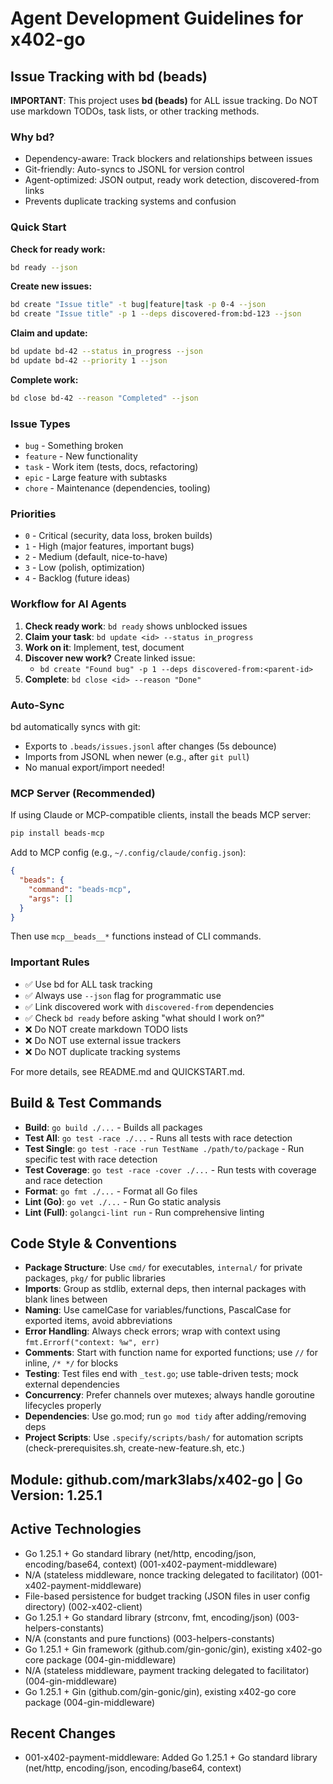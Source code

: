 # Agent Development Guidelines for x402-go

## Issue Tracking with bd (beads)

**IMPORTANT**: This project uses **bd (beads)** for ALL issue tracking. Do NOT use markdown TODOs, task lists, or other tracking methods.

### Why bd?

- Dependency-aware: Track blockers and relationships between issues
- Git-friendly: Auto-syncs to JSONL for version control
- Agent-optimized: JSON output, ready work detection, discovered-from links
- Prevents duplicate tracking systems and confusion

### Quick Start

**Check for ready work:**
```bash
bd ready --json
```

**Create new issues:**
```bash
bd create "Issue title" -t bug|feature|task -p 0-4 --json
bd create "Issue title" -p 1 --deps discovered-from:bd-123 --json
```

**Claim and update:**
```bash
bd update bd-42 --status in_progress --json
bd update bd-42 --priority 1 --json
```

**Complete work:**
```bash
bd close bd-42 --reason "Completed" --json
```

### Issue Types

- `bug` - Something broken
- `feature` - New functionality
- `task` - Work item (tests, docs, refactoring)
- `epic` - Large feature with subtasks
- `chore` - Maintenance (dependencies, tooling)

### Priorities

- `0` - Critical (security, data loss, broken builds)
- `1` - High (major features, important bugs)
- `2` - Medium (default, nice-to-have)
- `3` - Low (polish, optimization)
- `4` - Backlog (future ideas)

### Workflow for AI Agents

1. **Check ready work**: `bd ready` shows unblocked issues
2. **Claim your task**: `bd update <id> --status in_progress`
3. **Work on it**: Implement, test, document
4. **Discover new work?** Create linked issue:
   - `bd create "Found bug" -p 1 --deps discovered-from:<parent-id>`
5. **Complete**: `bd close <id> --reason "Done"`

### Auto-Sync

bd automatically syncs with git:
- Exports to `.beads/issues.jsonl` after changes (5s debounce)
- Imports from JSONL when newer (e.g., after `git pull`)
- No manual export/import needed!

### MCP Server (Recommended)

If using Claude or MCP-compatible clients, install the beads MCP server:

```bash
pip install beads-mcp
```

Add to MCP config (e.g., `~/.config/claude/config.json`):
```json
{
  "beads": {
    "command": "beads-mcp",
    "args": []
  }
}
```

Then use `mcp__beads__*` functions instead of CLI commands.

### Important Rules

- ✅ Use bd for ALL task tracking
- ✅ Always use `--json` flag for programmatic use
- ✅ Link discovered work with `discovered-from` dependencies
- ✅ Check `bd ready` before asking "what should I work on?"
- ❌ Do NOT create markdown TODO lists
- ❌ Do NOT use external issue trackers
- ❌ Do NOT duplicate tracking systems

For more details, see README.md and QUICKSTART.md.

## Build & Test Commands
- **Build**: `go build ./...` - Builds all packages
- **Test All**: `go test -race ./...` - Runs all tests with race detection
- **Test Single**: `go test -race -run TestName ./path/to/package` - Run specific test with race detection
- **Test Coverage**: `go test -race -cover ./...` - Run tests with coverage and race detection
- **Format**: `go fmt ./...` - Format all Go files
- **Lint (Go)**: `go vet ./...` - Run Go static analysis
- **Lint (Full)**: `golangci-lint run` - Run comprehensive linting

## Code Style & Conventions
- **Package Structure**: Use `cmd/` for executables, `internal/` for private packages, `pkg/` for public libraries
- **Imports**: Group as stdlib, external deps, then internal packages with blank lines between
- **Naming**: Use camelCase for variables/functions, PascalCase for exported items, avoid abbreviations
- **Error Handling**: Always check errors; wrap with context using `fmt.Errorf("context: %w", err)`
- **Comments**: Start with function name for exported functions; use `//` for inline, `/* */` for blocks
- **Testing**: Test files end with `_test.go`; use table-driven tests; mock external dependencies
- **Concurrency**: Prefer channels over mutexes; always handle goroutine lifecycles properly
- **Dependencies**: Use go.mod; run `go mod tidy` after adding/removing deps
- **Project Scripts**: Use `.specify/scripts/bash/` for automation scripts (check-prerequisites.sh, create-new-feature.sh, etc.)

## Module: github.com/mark3labs/x402-go | Go Version: 1.25.1

## Active Technologies
- Go 1.25.1 + Go standard library (net/http, encoding/json, encoding/base64, context) (001-x402-payment-middleware)
- N/A (stateless middleware, nonce tracking delegated to facilitator) (001-x402-payment-middleware)
- File-based persistence for budget tracking (JSON files in user config directory) (002-x402-client)
- Go 1.25.1 + Go standard library (strconv, fmt, encoding/json) (003-helpers-constants)
- N/A (constants and pure functions) (003-helpers-constants)
- Go 1.25.1 + Gin framework (github.com/gin-gonic/gin), existing x402-go core package (004-gin-middleware)
- N/A (stateless middleware, payment tracking delegated to facilitator) (004-gin-middleware)
- Go 1.25.1 + Gin (github.com/gin-gonic/gin), existing x402-go core package (004-gin-middleware)

## Recent Changes
- 001-x402-payment-middleware: Added Go 1.25.1 + Go standard library (net/http, encoding/json, encoding/base64, context)
